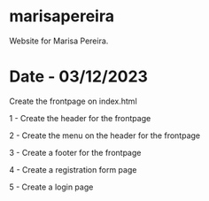 # marisapereira
Website for Marisa Pereira.

# Date - 03/12/2023

Create the frontpage on index.html

1 - Create the header for the frontpage

2 - Create the menu on the header for the frontpage

3 - Create a footer for the frontpage

4 - Create a registration form page

5 - Create a login page


